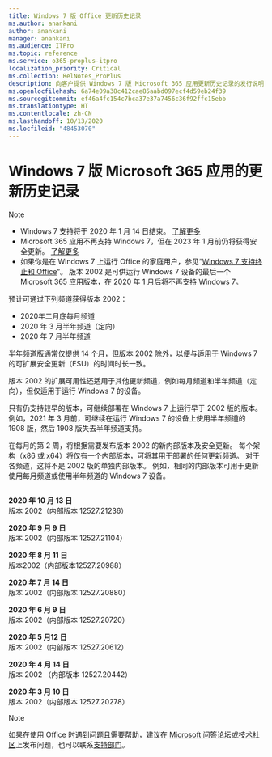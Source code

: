 ```yaml
---
title: Windows 7 版 Office 更新历史记录
ms.author: anankani
author: anankani
manager: anankani
ms.audience: ITPro
ms.topic: reference
ms.service: o365-proplus-itpro
localization_priority: Critical
ms.collection: RelNotes_ProPlus
description: 向客户提供 Windows 7 版 Microsoft 365 应用更新历史记录的发行说明
ms.openlocfilehash: 6a74e09a38c412cae85aabd097ecf4d59eb24f39
ms.sourcegitcommit: ef46a4fc154c7bca37e37a7456c36f92ffc15ebb
ms.translationtype: HT
ms.contentlocale: zh-CN
ms.lasthandoff: 10/13/2020
ms.locfileid: "48453070"
---
```

# <a name="update-history-for-microsoft-365-apps-on-windows-7"></a>Windows 7 版 Microsoft 365 应用的更新历史记录 

 > [!NOTE]
>
>- Windows 7 支持将于 2020 年 1 月 14 日结束。 [了解更多](https://www.microsoft.com/microsoft-365/windows/end-of-windows-7-support?rtc=1)
>- Microsoft 365 应用不再支持 Windows 7，但在 2023 年 1 月前仍将获得安全更新。 [了解更多](https://docs.microsoft.com/DeployOffice/windows-7-support)
>- 如果你是在 Windows 7 上运行 Office 的家庭用户，参见“[Windows 7 支持终止和 Office](https://support.office.com/en-us/article/windows-7-end-of-support-and-office-78f20fab-b57b-44d7-8368-06a8493f3cb9?ui=en-US&rs=en-US&ad=US)”。
版本 2002 是可供运行 Windows 7 设备的最后一个 Microsoft 365 应用版本，在 2020 年 1 月后将不再支持 Windows 7。  

预计可通过下列频道获得版本 2002：
- 2020年二月底每月频道
- 2020 年 3 月半年频道（定向）
- 2020 年 7 月半年频道

半年频道版通常仅提供 14 个月，但版本 2002 除外，以便与适用于 Windows 7 的可扩展安全更新（ESU）的时间时长一致。

版本 2002 的扩展可用性还适用于其他更新频道，例如每月频道和半年频道（定向），但仅适用于运行 Windows 7 的设备。

只有仍支持较早的版本，可继续部署在 Windows 7 上运行早于 2002 版的版本。 例如，2021 年 3 月前，可继续在运行 Windows 7 的设备上使用半年频道的 1908 版，然后 1908 版失去半年频道支持。

在每月的第 2 周，将根据需要发布版本 2002 的新内部版本及安全更新。 每个架构（x86 或 x64）将仅有一个内部版本，可将其用于部署的任何更新频道。 对于各频道，这将不是 2002 版的单独内部版本。 例如，相同的内部版本可用于更新使用每月频道或使用半年频道的 Windows 7 设备。

##

[//]: # (请勿移除)

**2020 年 10 月 13 日**<br/>
版本 2002（内部版本 12527.21236）<br/>

**2020 年 9 月 9 日**<br/>
版本 2002（内部版本 12527.21104）<br/>

**2020 年 8 月 11 日**<br/>
版本2002（内部版本12527.20988）<br/>

**2020 年 7 月 14 日**<br/>
版本 2002（内部版本 12527.20880）<br/>

**2020 年 6 月 9 日**<br/>
版本 2002（内部版本 12527.20720）<br/>

**2020 年 5 月12 日**<br/>
版本 2002（内部版本 12527.20612）<br/>

**2020 年 4 月 14 日**<br/>
版本 2002 （内部版本 12527.20442）<br/>

**2020 年 3 月 10 日**<br/>
版本 2002（内部版本 12527.20278）<br/>




> [!NOTE]
> 如果在使用 Office 时遇到问题且需要帮助，建议在 [Microsoft 问答论坛](https://answers.microsoft.com/)或[技术社区](https://techcommunity.microsoft.com/)上发布问题，也可以联系[支持部门](https://support.microsoft.com/contactus)。
